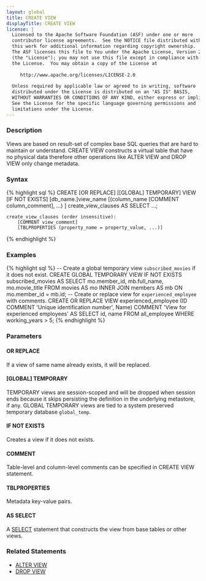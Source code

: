 ```yaml
---
layout: global
title: CREATE VIEW
displayTitle: CREATE VIEW 
license: |
  Licensed to the Apache Software Foundation (ASF) under one or more
  contributor license agreements.  See the NOTICE file distributed with
  this work for additional information regarding copyright ownership.
  The ASF licenses this file to You under the Apache License, Version 2.0
  (the "License"); you may not use this file except in compliance with
  the License.  You may obtain a copy of the License at
 
     http://www.apache.org/licenses/LICENSE-2.0
 
  Unless required by applicable law or agreed to in writing, software
  distributed under the License is distributed on an "AS IS" BASIS,
  WITHOUT WARRANTIES OR CONDITIONS OF ANY KIND, either express or implied.
  See the License for the specific language governing permissions and
  limitations under the License.
---
```


### Description
Views are based on result-set of complex base SQL queries that are hard to
maintain or understand. CREATE VIEW constructs a virtual table that have no
physical data therefore other operations like ALTER VIEW and DROP VIEW 
only change metadata. 

### Syntax
{% highlight sql %}
CREATE [OR REPLACE] [[GLOBAL] TEMPORARY] VIEW [IF NOT EXISTS] [db_name.]view_name
    [(column_name [COMMENT column_comment], ...) ]
    create_view_clauses
    AS SELECT ...;
    
    create_view_clauses (order insensitive):
        [COMMENT view_comment]
        [TBLPROPERTIES (property_name = property_value, ...)]
{% endhighlight %}

### Examples
{% highlight sql %}
-- Create a global temporary view `subscribed_movies` if it does not exist.
CREATE GLOBAL TEMPORARY VIEW IF NOT EXISTS subscribed_movies 
    AS SELECT mo.member_id, mb.full_name, mo.movie_title
     FROM movies AS mo INNER JOIN members AS mb 
     ON mo.member_id = mb.id;
-- Create or replace view for `experienced_employee` with comments.
CREATE OR REPLACE VIEW experienced_employee 
    (ID COMMENT 'Unique identification number', Name) 
    COMMENT 'View for experienced employees' 
    AS SELECT id, name FROM all_employee 
        WHERE working_years > 5;
{% endhighlight %}

### Parameters
#### OR REPLACE
If a view of same name already exists, it will be replaced.
#### [GLOBAL] TEMPORARY
TEMPORARY views are session-scoped and will be dropped when session ends 
because it skips persisting the definition in the underlying metastore, if any.
GLOBAL TEMPORARY views are tied to a system preserved temporary database `global_temp`.
#### IF NOT EXISTS
Creates a view if it does not exists.
#### COMMENT
Table-level and column-level comments can be specified in CREATE VIEW statement.
#### TBLPROPERTIES
Metadata key-value pairs.
#### AS SELECT
A [SELECT](sql-ref-syntax-qry-select.md) statement that constructs the view from base tables or other views.

### Related Statements
- [ALTER VIEW](sql-ref-syntax-ddl-alter-view.md)
- [DROP VIEW](sql-ref-syntax-ddl-drop-view.md)